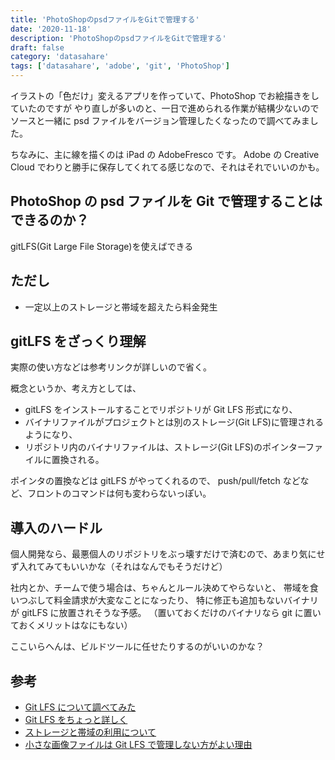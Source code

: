 ```yaml
---
title: 'PhotoShopのpsdファイルをGitで管理する'
date: '2020-11-18'
description: 'PhotoShopのpsdファイルをGitで管理する'
draft: false
category: 'datasahare'
tags: ['datasahare', 'adobe', 'git', 'PhotoShop']
---
```


イラストの「色だけ」変えるアプリを作っていて、PhotoShop でお絵描きをしていたのですが
やり直しが多いのと、一日で進められる作業が結構少ないので
ソースと一緒に psd ファイルをバージョン管理したくなったので調べてみました。

ちなみに、主に線を描くのは iPad の AdobeFresco です。
Adobe の Creative Cloud でわりと勝手に保存してくれてる感じなので、それはそれでいいのかも。

## PhotoShop の psd ファイルを Git で管理することはできるのか？

gitLFS(Git Large File Storage)を使えばできる

## ただし

- 一定以上のストレージと帯域を超えたら料金発生

## gitLFS をざっくり理解

実際の使い方などは参考リンクが詳しいので省く。

概念というか、考え方としては、

- gitLFS をインストールすることでリポジトリが Git LFS 形式になり、
- バイナリファイルがプロジェクトとは別のストレージ(Git LFS)に管理されるようになり、
- リポジトリ内のバイナリファイルは、ストレージ(Git LFS)のポインターファイルに置換される。

ポインタの置換などは gitLFS がやってくれるので、
push/pull/fetch などなど、フロントのコマンドは何も変わらないっぽい。

## 導入のハードル

個人開発なら、最悪個人のリポジトリをぶっ壊すだけで済むので、あまり気にせず入れてみてもいいかな（それはなんでもそうだけど）

社内とか、チームで使う場合は、ちゃんとルール決めてやらないと、
帯域を食いつぶして料金請求が大変なことになったり、
特に修正も追加もないバイナリが gitLFS に放置されそうな予感。
（置いておくだけのバイナリなら git に置いておくメリットはなにもない）

ここいらへんは、ビルドツールに任せたりするのがいいのかな？

## 参考

- [Git LFS について調べてみた](https://medium.com/nttlabs/enabling-git-lfs-c907ca393ccb)
- [Git LFS をちょっと詳しく](https://qiita.com/ikmski/items/5cc8b8832336b8d85429)
- [ストレージと帯域の利用について](https://docs.github.com/ja/free-pro-team@latest/github/managing-large-files/about-storage-and-bandwidth-usage)
- [小さな画像ファイルは Git LFS で管理しない方がよい理由](https://www.gitlab.jp/blog/2020/07/10/how-to-migrate-git-lfs/)

